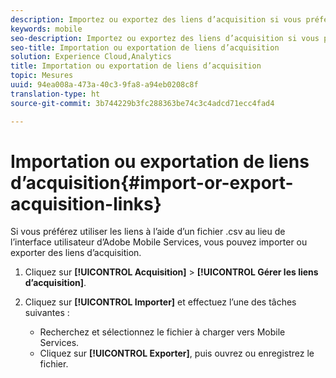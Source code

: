 ```yaml
---
description: Importez ou exportez des liens d’acquisition si vous préférez travailler avec les liens en utilisant un fichier .csv plutôt que par le biais de l’interface utilisateur d’Adobe Mobile Services.
keywords: mobile
seo-description: Importez ou exportez des liens d’acquisition si vous préférez travailler avec les liens en utilisant un fichier .csv plutôt que par le biais de l’interface utilisateur d’Adobe Mobile Services.
seo-title: Importation ou exportation de liens d’acquisition
solution: Experience Cloud,Analytics
title: Importation ou exportation de liens d’acquisition
topic: Mesures
uuid: 94ea008a-473a-40c3-9fa8-a94eb0208c8f
translation-type: ht
source-git-commit: 3b744229b3fc288363be74c3c4adcd71ecc4fad4

---
```



# Importation ou exportation de liens d’acquisition{#import-or-export-acquisition-links}

Si vous préférez utiliser les liens à l’aide d’un fichier .csv au lieu de l’interface utilisateur d’Adobe Mobile Services, vous pouvez importer ou exporter des liens d’acquisition.

1. Cliquez sur **[!UICONTROL Acquisition]** &gt; **[!UICONTROL Gérer les liens d’acquisition]**.
1. Cliquez sur **[!UICONTROL Importer]** et effectuez l’une des tâches suivantes :

   * Recherchez et sélectionnez le fichier à charger vers Mobile Services.
   * Cliquez sur **[!UICONTROL Exporter]**, puis ouvrez ou enregistrez le fichier.

